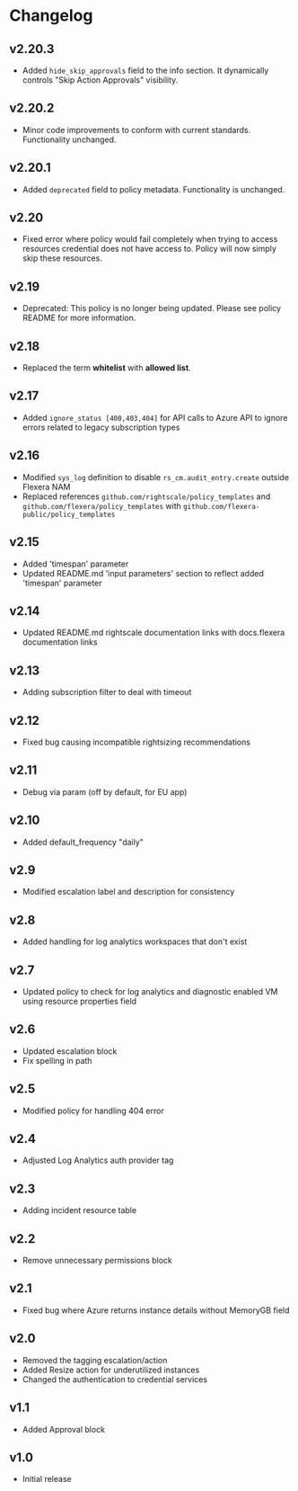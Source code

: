 # Changelog

## v2.20.3

- Added `hide_skip_approvals` field to the info section. It dynamically controls "Skip Action Approvals" visibility.

## v2.20.2

- Minor code improvements to conform with current standards. Functionality unchanged.

## v2.20.1

- Added `deprecated` field to policy metadata. Functionality is unchanged.

## v2.20

- Fixed error where policy would fail completely when trying to access resources credential does not have access to. Policy will now simply skip these resources.

## v2.19

- Deprecated: This policy is no longer being updated. Please see policy README for more information.

## v2.18

- Replaced the term **whitelist** with **allowed list**.

## v2.17

- Added `ignore_status [400,403,404]` for API calls to Azure API to ignore errors related to legacy subscription types

## v2.16

- Modified `sys_log` definition to disable `rs_cm.audit_entry.create` outside Flexera NAM
- Replaced references `github.com/rightscale/policy_templates` and `github.com/flexera/policy_templates` with `github.com/flexera-public/policy_templates`

## v2.15

- Added 'timespan' parameter
- Updated README.md 'input parameters' section to reflect added 'timespan' parameter

## v2.14

- Updated README.md rightscale documentation links with docs.flexera documentation links

## v2.13

- Adding subscription filter to deal with timeout

## v2.12

- Fixed bug causing incompatible rightsizing recommendations

## v2.11

- Debug via param (off by default, for EU app)

## v2.10

- Added default_frequency "daily"

## v2.9

- Modified escalation label and description for consistency

## v2.8

- Added handling for log analytics workspaces that don't exist

## v2.7

- Updated policy to check for log analytics and diagnostic enabled VM using resource properties field

## v2.6

- Updated escalation block
- Fix spelling in path

## v2.5

- Modified policy for handling 404 error

## v2.4

- Adjusted Log Analytics auth provider tag

## v2.3

- Adding incident resource table

## v2.2

- Remove unnecessary permissions block

## v2.1

- Fixed bug where Azure returns instance details without MemoryGB field

## v2.0

- Removed the tagging escalation/action
- Added Resize action for underutilized instances
- Changed the authentication to credential services

## v1.1

- Added Approval block

## v1.0

- Initial release
